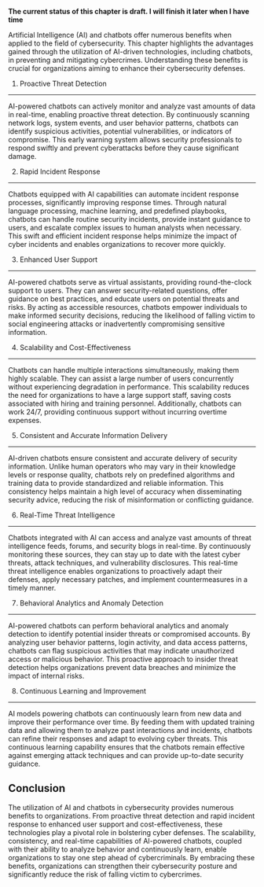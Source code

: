 **The current status of this chapter is draft. I will finish it later when I have time**

Artificial Intelligence (AI) and chatbots offer numerous benefits when applied to the field of cybersecurity. This chapter highlights the advantages gained through the utilization of AI-driven technologies, including chatbots, in preventing and mitigating cybercrimes. Understanding these benefits is crucial for organizations aiming to enhance their cybersecurity defenses.

1. Proactive Threat Detection
-----------------------------

AI-powered chatbots can actively monitor and analyze vast amounts of data in real-time, enabling proactive threat detection. By continuously scanning network logs, system events, and user behavior patterns, chatbots can identify suspicious activities, potential vulnerabilities, or indicators of compromise. This early warning system allows security professionals to respond swiftly and prevent cyberattacks before they cause significant damage.

2. Rapid Incident Response
--------------------------

Chatbots equipped with AI capabilities can automate incident response processes, significantly improving response times. Through natural language processing, machine learning, and predefined playbooks, chatbots can handle routine security incidents, provide instant guidance to users, and escalate complex issues to human analysts when necessary. This swift and efficient incident response helps minimize the impact of cyber incidents and enables organizations to recover more quickly.

3. Enhanced User Support
------------------------

AI-powered chatbots serve as virtual assistants, providing round-the-clock support to users. They can answer security-related questions, offer guidance on best practices, and educate users on potential threats and risks. By acting as accessible resources, chatbots empower individuals to make informed security decisions, reducing the likelihood of falling victim to social engineering attacks or inadvertently compromising sensitive information.

4. Scalability and Cost-Effectiveness
-------------------------------------

Chatbots can handle multiple interactions simultaneously, making them highly scalable. They can assist a large number of users concurrently without experiencing degradation in performance. This scalability reduces the need for organizations to have a large support staff, saving costs associated with hiring and training personnel. Additionally, chatbots can work 24/7, providing continuous support without incurring overtime expenses.

5. Consistent and Accurate Information Delivery
-----------------------------------------------

AI-driven chatbots ensure consistent and accurate delivery of security information. Unlike human operators who may vary in their knowledge levels or response quality, chatbots rely on predefined algorithms and training data to provide standardized and reliable information. This consistency helps maintain a high level of accuracy when disseminating security advice, reducing the risk of misinformation or conflicting guidance.

6. Real-Time Threat Intelligence
--------------------------------

Chatbots integrated with AI can access and analyze vast amounts of threat intelligence feeds, forums, and security blogs in real-time. By continuously monitoring these sources, they can stay up to date with the latest cyber threats, attack techniques, and vulnerability disclosures. This real-time threat intelligence enables organizations to proactively adapt their defenses, apply necessary patches, and implement countermeasures in a timely manner.

7. Behavioral Analytics and Anomaly Detection
---------------------------------------------

AI-powered chatbots can perform behavioral analytics and anomaly detection to identify potential insider threats or compromised accounts. By analyzing user behavior patterns, login activity, and data access patterns, chatbots can flag suspicious activities that may indicate unauthorized access or malicious behavior. This proactive approach to insider threat detection helps organizations prevent data breaches and minimize the impact of internal risks.

8. Continuous Learning and Improvement
--------------------------------------

AI models powering chatbots can continuously learn from new data and improve their performance over time. By feeding them with updated training data and allowing them to analyze past interactions and incidents, chatbots can refine their responses and adapt to evolving cyber threats. This continuous learning capability ensures that the chatbots remain effective against emerging attack techniques and can provide up-to-date security guidance.

Conclusion
----------

The utilization of AI and chatbots in cybersecurity provides numerous benefits to organizations. From proactive threat detection and rapid incident response to enhanced user support and cost-effectiveness, these technologies play a pivotal role in bolstering cyber defenses. The scalability, consistency, and real-time capabilities of AI-powered chatbots, coupled with their ability to analyze behavior and continuously learn, enable organizations to stay one step ahead of cybercriminals. By embracing these benefits, organizations can strengthen their cybersecurity posture and significantly reduce the risk of falling victim to cybercrimes.
